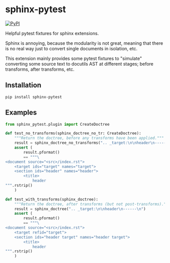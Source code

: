 # sphinx-pytest

[![PyPI][pypi-badge]][pypi-link]

Helpful pytest fixtures for sphinx extensions.

Sphinx is annoying, because the modularity is not great,
meaning that there is no real way just to convert single documents in isolation, etc.

This extension mainly provides some pytest fixtures to "simulate" converting some source text to docutils AST at different stages; before transforms, after transforms, etc.


## Installation

```
pip install sphinx-pytest
```

## Examples

```python
from sphinx_pytest.plugin import CreateDoctree

def test_no_transforms(sphinx_doctree_no_tr: CreateDoctree):
    """Return the doctree, before any transforms have been applied."""
    result = sphinx_doctree_no_transforms(".. _target:\n\nheader\n------\n")
    assert (
        result.pformat()
        == """\
<document source="<src>/index.rst">
    <target ids="target" names="target">
    <section ids="header" names="header">
        <title>
            header
""".rstrip()
    )
```

```python
def test_with_transforms(sphinx_doctree):
    """Return the doctree, after transforms (but not post-transforms)."""
    result = sphinx_doctree(".. _target:\n\nheader\n------\n")
    assert (
        result.pformat()
        == """\
<document source="<src>/index.rst">
    <target refid="target">
    <section ids="header target" names="header target">
        <title>
            header
""".rstrip()
    )
```


[pypi-badge]: https://img.shields.io/pypi/v/sphinx_pytest.svg
[pypi-link]: https://pypi.org/project/sphinx_pytest
